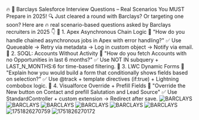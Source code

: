 🔥 🚀 Barclays Salesforce Interview Questions – Real Scenarios You MUST Prepare in 2025!
🔍 Just cleared a round with Barclays? Or targeting one soon?
Here are 🔥 real scenario-based questions asked by Barclays recruiters in 2025 👇
🔵 1. Apex Asynchronous Chain Logic
💬 "How do you handle chained asynchronous jobs in Apex with error handling?"
✅ Use Queueable → Retry via metadata → Log in custom object → Notify via email.
🔵 2. SOQL: Accounts Without Activity
💬 "How do you fetch Accounts with no Opportunities in last 6 months?"
✅ Use NOT IN subquery + LAST_N_MONTHS:6 for time-based filtering.
🔵 3. LWC Dynamic Forms
💬 "Explain how you would build a form that conditionally shows fields based on selection?"
✅ Use @track + template directives (if:true) + Lightning combobox logic.
🔵 4. Visualforce Override + Prefill Fields
💬 "Override the New button on Contact and prefill Salutation and Lead Source"
✅ Use StandardController + custom extension → Redirect after save.
![BARCLAYS](https://github.com/user-attachments/assets/902fa95d-8ace-4377-b226-7719c400f579)
![BARCLAYS](https://github.com/user-attachments/assets/fd8f1a11-59d3-4085-b1f4-3e9e053d15a4)
![BARCLAYS](https://github.com/user-attachments/assets/5abbc869-0527-47b2-aba8-39926f15bdc3)
![BARCLAYS](https://github.com/user-attachments/assets/9c4c7b1a-bead-422f-b5f6-7bfcc2e85d57)
![BARCLAYS](https://github.com/user-attachments/assets/7537f584-5a59-46fd-86ee-1636bf469997)
![BARCLAYS](https://github.com/user-attachments/assets/e49e11b6-6ac5-4b1b-8b4d-fd26fc843580)
![1751826270759](https://github.com/user-attachments/assets/42563406-a106-46be-8c02-dd4ccaebaddf)
![1751826270172](https://github.com/user-attachments/assets/40808e50-c42e-4143-9e3c-2b2f65a5247c)
